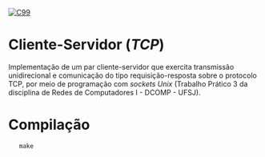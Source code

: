 [![C99](https://img.shields.io/badge/C-00599C?style=for-the-badge&logo=c&logoColor=white)](https://www.open-std.org/jtc1/sc22/wg14/www/docs/n1256.pdf)

# Cliente-Servidor (_TCP_)
Implementação de um par cliente-servidor que exercita transmissão unidirecional e comunicação do tipo requisição-resposta sobre o protocolo TCP, por meio de programação com _sockets Unix_ (Trabalho Prático 3 da disciplina de Redes de Computadores I - DCOMP - UFSJ).

# Compilação
     
       make
